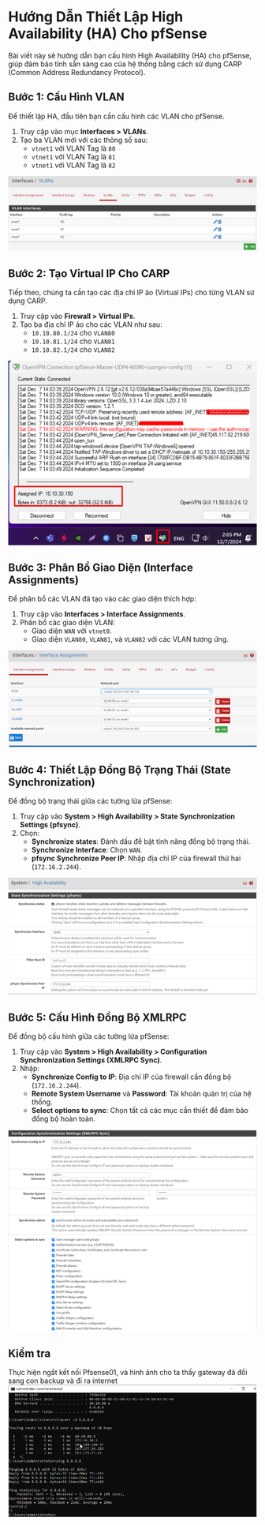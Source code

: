 # Hướng Dẫn Thiết Lập High Availability (HA) Cho pfSense

Bài viết này sẽ hướng dẫn bạn cấu hình High Availability (HA) cho pfSense, giúp đảm bảo tính sẵn sàng cao của hệ thống bằng cách sử dụng CARP (Common Address Redundancy Protocol).

## Bước 1: Cấu Hình VLAN
Để thiết lập HA, đầu tiên bạn cần cấu hình các VLAN cho pfSense.

1. Truy cập vào mục **Interfaces > VLANs**.
2. Tạo ba VLAN mới với các thông số sau:
   - `vtnet1` với VLAN Tag là `80`
   - `vtnet1` với VLAN Tag là `81`
   - `vtnet1` với VLAN Tag là `82`

![Command Prompt](https://github.com/cuongnvvietis/NhanHoa/blob/main/Docs/Picture/Pfsense/Screenshot_1.png)

## Bước 2: Tạo Virtual IP Cho CARP
Tiếp theo, chúng ta cần tạo các địa chỉ IP ảo (Virtual IPs) cho từng VLAN sử dụng CARP.

1. Truy cập vào **Firewall > Virtual IPs**.
2. Tạo ba địa chỉ IP ảo cho các VLAN như sau:
   - `10.10.80.1/24` cho `VLAN80`
   - `10.10.81.1/24` cho `VLAN81`
   - `10.10.82.1/24` cho `VLAN82`

![Command Prompt](https://github.com/cuongnvvietis/NhanHoa/blob/main/Docs/Picture/Pfsense/Screenshot_2.png)

## Bước 3: Phân Bổ Giao Diện (Interface Assignments)
Để phân bổ các VLAN đã tạo vào các giao diện thích hợp:

1. Truy cập vào **Interfaces > Interface Assignments**.
2. Phân bổ các giao diện VLAN:
   - Giao diện `WAN` với `vtnet0`.
   - Giao diện `VLAN80`, `VLAN81`, và `VLAN82` với các VLAN tương ứng.

![Command Prompt](https://github.com/cuongnvvietis/NhanHoa/blob/main/Docs/Picture/Pfsense/Screenshot_3.png)

## Bước 4: Thiết Lập Đồng Bộ Trạng Thái (State Synchronization)
Để đồng bộ trạng thái giữa các tường lửa pfSense:

1. Truy cập vào **System > High Availability > State Synchronization Settings (pfsync)**.
2. Chọn:
   - **Synchronize states**: Đánh dấu để bật tính năng đồng bộ trạng thái.
   - **Synchronize Interface**: Chọn `WAN`.
   - **pfsync Synchronize Peer IP**: Nhập địa chỉ IP của firewall thứ hai (`172.16.2.244`).

![Command Prompt](https://github.com/cuongnvvietis/NhanHoa/blob/main/Docs/Picture/Pfsense/Screenshot_4.png)

## Bước 5: Cấu Hình Đồng Bộ XMLRPC
Để đồng bộ cấu hình giữa các tường lửa pfSense:

1. Truy cập vào **System > High Availability > Configuration Synchronization Settings (XMLRPC Sync)**.
2. Nhập:
   - **Synchronize Config to IP**: Địa chỉ IP của firewall cần đồng bộ (`172.16.2.244`).
   - **Remote System Username** và **Password**: Tài khoản quản trị của hệ thống.
   - **Select options to sync**: Chọn tất cả các mục cần thiết để đảm bảo đồng bộ hoàn toàn.

![Command Prompt](https://github.com/cuongnvvietis/NhanHoa/blob/main/Docs/Picture/Pfsense/Screenshot_5.png)

## Kiểm tra
Thực hiện ngắt kết nối Pfsense01, và hình ảnh cho ta thấy gateway đã đổi sang con backup và đi ra internet
![Command Prompt](https://github.com/cuongnvvietis/NhanHoa/blob/main/Docs/Picture/Pfsense/Screenshot_17.png)

